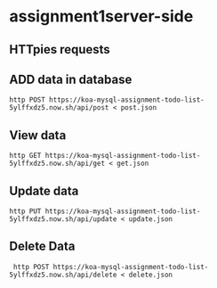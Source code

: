 # assignment1server-side

## HTTpies requests
## ADD data in database
```
http POST https://koa-mysql-assignment-todo-list-5ylffxdz5.now.sh/api/post < post.json
```

## View data

```
http GET https://koa-mysql-assignment-todo-list-5ylffxdz5.now.sh/api/get < get.json
```
## Update data

```
http PUT https://koa-mysql-assignment-todo-list-5ylffxdz5.now.sh/api/update < update.json
```

## Delete Data

```
 http POST https://koa-mysql-assignment-todo-list-5ylffxdz5.now.sh/api/delete < delete.json
```
